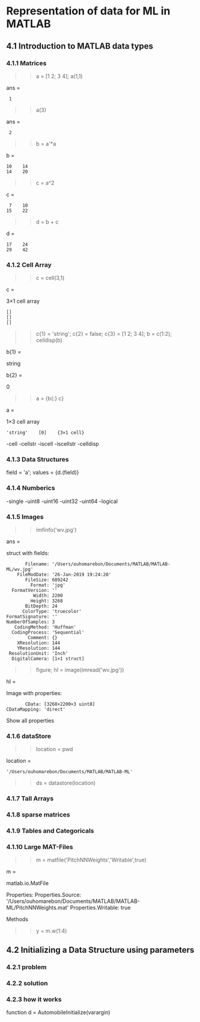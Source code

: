 # Representation of data for ML in MATLAB

## 4.1 Introduction to MATLAB data types

### 4.1.1 Matrices

>> a = [1 2; 3 4];
>> a(1,1)

ans =

     1

>> a(3)

ans =

     2


>> b = a'*a

b =

    10    14
    14    20

>> c = a^2

c =

     7    10
    15    22

>> d = b + c

d =

    17    24
    29    42

### 4.1.2 Cell Array

>> c = cell(3,1)

c =

  3×1 cell array

    []
    []
    []

>> c{1} = 'string';
>> c{2} = false;
>> c{3} = [1 2; 3 4];
>> b = c(1:2);
>> celldisp(b)
 
b{1} =
 
string
 
 
b{2} =
 
   0

>> a = {b{:} c}

a =

  1×3 cell array

    'string'    [0]    {3×1 cell}


 -cell
 -cellstr
 -iscell
 -iscellstr
 -celldisp



### 4.1.3 Data Structures

field = 'a';
values = {d.(field)}

### 4.1.4 Numberics

-single
-uint8
-uint16
-uint32
-uint64
-logical

### 4.1.5 Images

>> imfinfo('wv.jpg')

ans = 

  struct with fields:

           Filename: '/Users/ouhomarebon/Documents/MATLAB/MATLAB-ML/wv.jpg'
        FileModDate: '26-Jan-2019 19:24:20'
           FileSize: 689242
             Format: 'jpg'
      FormatVersion: ''
              Width: 2200
             Height: 3268
           BitDepth: 24
          ColorType: 'truecolor'
    FormatSignature: ''
    NumberOfSamples: 3
       CodingMethod: 'Huffman'
      CodingProcess: 'Sequential'
            Comment: {}
        XResolution: 144
        YResolution: 144
     ResolutionUnit: 'Inch'
      DigitalCamera: [1×1 struct]


>> figure; hI = image(imread('wv.jpg'))

hI = 

  Image with properties:

           CData: [3268×2200×3 uint8]
    CDataMapping: 'direct'

  Show all properties


### 4.1.6 dataStore

>> location = pwd

location =

    '/Users/ouhomarebon/Documents/MATLAB/MATLAB-ML'

>> ds = datastore(location)


### 4.1.7 Tall Arrays

### 4.1.8 sparse matrices

### 4.1.9 Tables and Categoricals

### 4.1.10 Large MAT-Files

>> m = matfile('PitchNNWeights','Writable',true)

m = 

  matlab.io.MatFile

  Properties:
      Properties.Source: '/Users/ouhomarebon/Documents/MATLAB/MATLAB-ML/PitchNNWeights.mat'
    Properties.Writable: true                                                              

  Methods

>> y = m.w(1:4)


## 4.2 Initializing a Data Structure using parameters

### 4.2.1 problem 

### 4.2.2 solution

### 4.2.3 how it works

function d = AutomobileInitialize(varargin)

